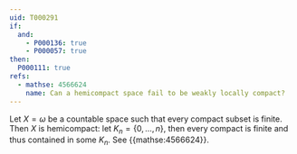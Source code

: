 ```yaml
---
uid: T000291
if:
  and:
    - P000136: true
    - P000057: true
then:
  P000111: true
refs:
  - mathse: 4566624
    name: Can a hemicompact space fail to be weakly locally compact?
---
```


Let $X=\omega$ be a countable space such that every compact subset is finite. Then $X$ is hemicompact: let $K_n=\{0,\dots,n\}$, then every compact is finite and thus contained in some $K_n$. See {{mathse:4566624}}.
